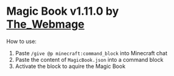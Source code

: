 # Magic Book v1.11.0 by [The_Webmage](https://github.com/TheWebmage)

How to use:  
1. Paste `/give @p minecraft:command_block` into Minecraft chat  
2. Paste the content of `MagicBook.json` into a command block  
3. Activate the block to aquire the Magic Book  

